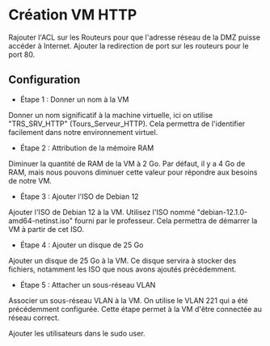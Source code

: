 # Création VM HTTP

Rajouter l'ACL sur les Routeurs pour que l'adresse réseau de la DMZ puisse accéder à Internet.
Ajouter la redirection de port sur les routeurs pour le port 80.

## Configuration

- Étape 1 : Donner un nom à la VM

Donner un nom significatif à la machine virtuelle, ici on utilise "TRS_SRV_HTTP" (Tours_Serveur_HTTP). Cela permettra de l'identifier facilement dans notre environnement virtuel.


- Étape 2 : Attribution de la mémoire RAM

Diminuer la quantité de RAM de la VM à 2 Go. Par défaut, il y a 4 Go de RAM, mais nous pouvons diminuer cette valeur pour répondre aux besoins de notre VM.


- Étape 3 : Ajouter l'ISO de Debian 12

Ajouter l'ISO de Debian 12 à la VM. Utilisez l'ISO nommé "debian-12.1.0-amd64-netinst.iso" fourni par le professeur. Cela permettra de démarrer la VM à partir de cet ISO.

- Étape 4 : Ajouter un disque de 25 Go

Ajouter un disque de 25 Go à la VM. Ce disque servira à stocker des fichiers, notamment les ISO que nous avons ajoutés précédemment.

- Étape 5 : Attacher un sous-réseau VLAN

Associer un sous-réseau VLAN à la VM. On utilise le VLAN 221 qui a été précédemment configurée. Cette étape permet à la VM d'être connectée au réseau correct.

Ajouter les utilisateurs dans le sudo user.

